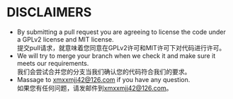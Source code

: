 DISCLAIMERS
==========

* By submitting a pull request you are agreeing to license the code under a GPLv2 license and MIT license.  
提交pull请求，就意味着您同意在GPLv2许可和MIT许可下对代码进行许可。
* We will try to merge your branch when we check it and make sure it meets our requirements.  
我们会尝试合并您的分支当我们确认您的代码符合我们的要求。
* Massage to [xmxxmjj42@126.com](xmxxmjj42@126.com) if you have any question.  
如果您有任何问题，请发邮件到[xmxxmjj42@126.com](xmxxmjj42@126.com)。
